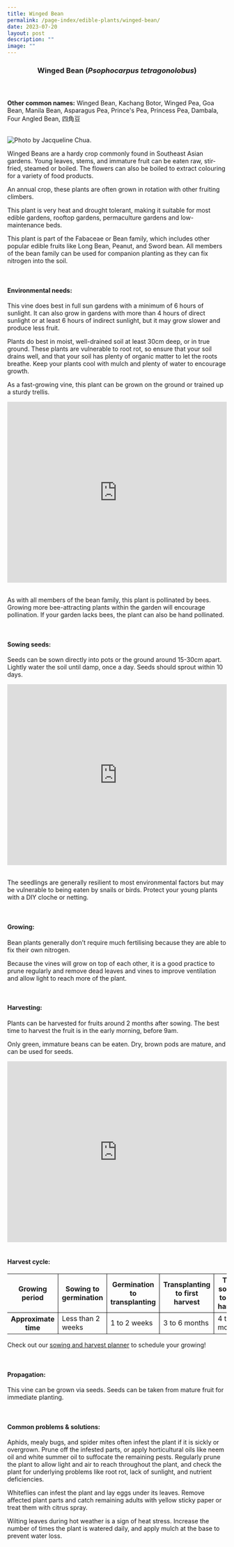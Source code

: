 ```yaml
---
title: Winged Bean
permalink: /page-index/edible-plants/winged-bean/
date: 2023-07-20
layout: post
description: ""
image: ""
---
```

<header>
	<h3>Winged Bean (<em>Psophocarpus tetragonolobus</em>)</h3>
</header>
	
<section>
	<p><strong>Other common names:</strong> Winged Bean, Kachang Botor, Winged Pea, Goa Bean, Manila Bean, Asparagus Pea, Prince's Pea, Princess Pea, Dambala, Four Angled Bean, 四角豆</p>
	<br>
</section>

<section>
	<img title="Photo by Jacqueline Chua." src="/images/Plants/WingedBean_JacChua%20(1).jpg">
	<p>Winged Beans are a hardy crop commonly found in Southeast Asian gardens. Young leaves, stems, and immature fruit can be eaten raw, stir-fried, steamed or boiled. The flowers can also be boiled to extract colouring for a variety of food products.</p>
	<p>An annual crop, these plants are often grown in rotation with other fruiting climbers.</p>
	<p>This plant is very heat and drought tolerant, making it suitable for most edible gardens, rooftop gardens, permaculture gardens and low-maintenance beds.</p>
	<p>This plant is part of the 	Fabaceae or Bean family, which includes other popular edible fruits like Long Bean, Peanut, and Sword bean. All members of the bean family can be used for companion planting as they can fix nitrogen into the soil.</p>
	<br>
</section>

<section>
	<h4>Environmental needs:</h4>
	<p>This vine does best in full sun gardens with a minimum of 6 hours of sunlight. It can also grow in gardens with more than 4 hours of direct sunlight or at least 6 hours of indirect sunlight, but it may grow slower and produce less fruit.</p>
	<p>Plants do best in moist, well-drained soil at least 30cm deep, or in true ground. These plants are vulnerable to root rot, so ensure that your soil drains well, and that your soil has plenty of organic matter to let the roots breathe. Keep your plants cool with mulch and plenty of water to encourage growth.</p>
	<p>As a fast-growing vine, this plant can be grown on the ground or trained up a sturdy trellis.</p>
	
<iframe width="100%" height="415" src="https://www.youtube.com/embed/SUQGxxAAcNs" title="YouTube video player" frameborder="0" allow="accelerometer; autoplay; clipboard-write; encrypted-media; gyroscope; picture-in-picture; web-share" allowfullscreen=""></iframe>	<br>
	<br>
	<p>As with all members of the bean family, this plant is pollinated by bees. Growing more bee-attracting plants within the garden will encourage pollination. If your garden lacks bees, the plant can also be hand pollinated.</p>
	<br>
</section>

<section>
  <h4>Sowing seeds:</h4>
	<p>Seeds can be sown directly into pots or the ground around 15-30cm apart. Lightly water the soil until damp, once a day. Seeds should sprout within 10 days.</p>
	
<iframe width="100%" height="415" src="https://www.youtube.com/embed/x7J87wY7U6s" title="YouTube video player" frameborder="0" allow="accelerometer; autoplay; clipboard-write; encrypted-media; gyroscope; picture-in-picture; web-share" allowfullscreen=""></iframe>	<br>
<br>
	<p>The seedlings are generally resilient to most environmental factors but may be vulnerable to being eaten by snails or birds. Protect your young plants with a DIY cloche or netting.</p>
	<br>
</section>

<section>
	<h4>Growing:</h4>
	<p>Bean plants generally don’t require much fertilising because they are able to fix their own nitrogen.</p>
	<p>Because the vines will grow on top of each other, it is a good practice to prune regularly and remove dead leaves and vines to improve ventilation and allow light to reach more of the plant.</p>
	<br>
</section>

<section>
	<h4>Harvesting:</h4>
	<p>Plants can be harvested for fruits around 2 months after sowing. The best time to harvest the fruit is in the early morning, before 9am.</p>
	<p>Only green, immature beans can be eaten. Dry, brown pods are mature, and can be used for seeds.</p>
	
<iframe width="100%" height="415" src="https://www.youtube.com/embed/FuWK90da0GY" title="YouTube video player" frameborder="0" allow="accelerometer; autoplay; clipboard-write; encrypted-media; gyroscope; picture-in-picture; web-share" allowfullscreen=""></iframe>	<br>
<br>
</section>

<section>
	<h4>Harvest cycle:</h4>
	<table>
		<thead>
			<tr>
				<th style="border-bottom:0px; border-right:solid 1px;">Growing period</th>
				<th style="border-bottom:0px; border-right:solid 1px;">Sowing to germination</th>
				<th style="border-bottom:0px; border-right:solid 1px;">Germination to transplanting</th>
				<th style="border-bottom:0px; border-right:solid 1px;">Transplanting to first harvest</th>
				<th style="border-bottom:0px; border-left:solid 1px;">Total sowing to first harvest</th>
			</tr>
		</thead>
		<tbody>
			<tr>
				<th style="border-right:solid 1px;">Approximate time</th>
				<td style="border-right:solid 1px;">Less than 2 weeks</td>
				<td style="border-right:solid 1px;">1 to 2 weeks</td>
				<td style="border-right:solid 1px;">3 to 6 months</td>
				<td style="border-left:solid 1px;">4 to 8 months</td>
			</tr>
		</tbody>
	</table>
	
<p>Check out our&nbsp;<a href="https://staging.dmhtu0pi4p9u7.amplifyapp.com/digital-tools/sowing-planner/">sowing and harvest planner</a>&nbsp;to schedule your growing! </p>
<br>
</section>

<section>
	<h4>Propagation:</h4>
	<p>This vine can be grown via seeds. Seeds can be taken from mature fruit for immediate planting.</p>
	<br>
</section>

<section>
	<h4>Common problems &amp; solutions:</h4>
	<p>Aphids, mealy bugs, and spider mites often infest the plant if it is sickly or overgrown. Prune off the infested parts, or apply horticultural oils like neem oil and white summer oil to suffocate the remaining pests. Regularly prune the plant to allow light and air to reach throughout the plant, and check the plant for underlying problems like root rot, lack of sunlight, and nutrient deficiencies.</p>
	<p>Whiteflies can infest the plant and lay eggs under its leaves. Remove affected plant parts and catch remaining adults with yellow sticky paper or treat them with citrus spray.</p>
<p>Wilting leaves during hot weather is a sign of heat stress. Increase the number of times the plant is watered daily, and apply mulch at the base to prevent water loss.</p>
	<br>
</section>